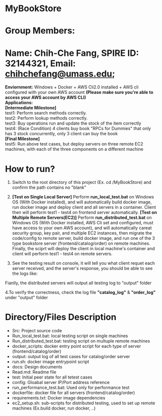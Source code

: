 
# MyBookStore
# Group Members: 
# Name: Chih-Che Fang, SPIRE ID: 32144321, Email: chihchefang@umass.edu;

**Enviornment:**  Windows + Docker  + AWS Cli2.0 installed + AWS cli configured with your own AWS account **(Please make sure you're able to access your AWS account by AWS CLI)**  
**Applications:**   
**[Intermediate Milestone]**  
test1: Perform search methods correctly.  
test2: Perform lookup methods correctly.  
test3: Buy operations run and update the stock of the item correctly  
test4: (Race Condition) 4 clients buy book "RPCs for Dummies" that only has 3 stock concurrently, only 3 client can buy the book  
**[Final Milestone]**  
test5: Run above test cases, but deploy servers on three remote EC2 machines, with each of the three components on a different machine  

# How to run?  

1. Switch to the root directory of this project (Ex. cd /MyBookStore) and confirm the path contains no "blank"  

2. **[Test on Single Local Server]** Perform **run_local_test.bat** on Windows OS (With Docker installed), and will automatically build docker image, run docker image and deploy client and all servers in a container. Client then will perform test1 - test4 on frontend server automatically.
**[Test on Multiple Remote Servers(EC2)]** Perform **run_distributed_test.bat** on Windows OS (With Docker installed, AWS Cli set and configured, must have access to your own AWS account), and will automatically careat security group, key pair, and multiple EC2 instances, then migrate the code/config to remote server, build docker image, and run one of the 3 type bookstore server (frontend/catalog/order) on remote machines. Finally, the sciprt will deploy the client in local machine's container and client will perform test1 - test4 on remote servers.

3. See the testing result on console, it will tell you what client requet each server received, and the server's response, you should be able to see the logs like:



Fianlly, the distributed servers will output all testing log to "output" folder

4.To verify the correctness, check the log file **"catalog_log"** & **"order_log"** under "output" folder  


# Directory/Files Description
-	Src: Project source code
-	Run_local_test.bat: local testing script on single machines
-	Run_distributed_test.bat: testing script on multuple remote machines
-	docker_scripts: docker entry point script for each type of server (frontend/catalog/order)
-	output: output log of all test cases for catalog/order server
-	run.sh: docker image entrypoint script
-	docs: Design documents
-	Read.md: Readme file
-	test: Initial peer state for all tetest cases 
-	config: Gloabal server IP/Port address reference
-	run_performance_test.bat: Used only for performance test
-	dockerfile: docker file for all servers (frontend/catalog/order)
-	requirements.txt: Docker image dependencies
-	ec2_setup.sh: sub-scripts for distributed testing, used to set up remote machines (Ex.build docker, run docker, ..)
